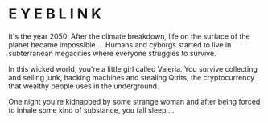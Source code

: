# E Y E B L I N K

It's the year 2050. After the climate breakdown, life on the surface of the planet
became impossible ... Humans and cyborgs started to live in subterranean megacities where 
everyone struggles to survive. 

In this wicked world, you're a little girl called Valeria. You survive collecting and selling
junk, hacking machines and stealing Qtrits, the cryptocurrency that wealthy people uses in
the underground.  

One night you're kidnapped by some strange woman and after being forced to inhale some
kind of substance, you fall sleep ...
